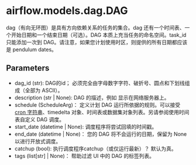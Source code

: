 # airflow.models.dag.DAG
dag（有向无环图）是具有方向依赖关系的任务的集合。dag 还有一个时间表、一个开始日期和一个结束日期（可选）。DAG 本质上充当任务的命名空间。task_id 只能添加一次到 DAG。请注意，如果您计划使用时区，则提供的所有日期都应该是 pendulum dates。

## Parameters
* dag_id (str): DAG的id； 必须完全由字母数字字符、破折号、圆点和下划线组成（全部为 ASCII）。
* description (str | None): DAG 的描述，例如 显示在网络服务器上。
* schedule (ScheduleArg)： 定义计划 DAG 运行所依据的规则。可以接受 [cron 字符串](https://crontab.guru/)、timedelta 对象、时间表或数据集对象列表。另请参阅使用时间表自定义 DAG 调度。
* start_date (datetime | None): 调度程序将尝试回填的时间戳。
* end_date (datetime | None)： 您的 DAG 将不会运行的日期，保留为 None 以进行开放式调度。
* catchup (bool): 执行调度程序catchup（或仅运行最新）？ 默认为真。
* tags (list[str] | None)： 帮助过滤 UI 中的 DAG 的标签列表。
